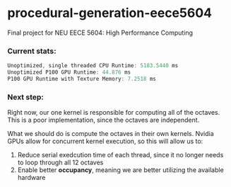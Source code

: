 # procedural-generation-eece5604
Final project for NEU EECE 5604: High Performance Computing

### Current stats:
```cpp
Unoptimized, single threaded CPU Runtime: 5183.5440 ms
Unoptimized P100 GPU Runtime: 44.876 ms
P100 GPU Runtime with Texture Memory: 7.2518 ms
```

### Next step:

Right now, our one kernel is responsible for computing all of the octaves. This is a poor implementation, since the octaves are independent. 

What we should do is compute the octaves in their own kernels. Nvidia GPUs allow for concurrent kernel execution, so this will allow us to:

1. Reduce serial exedcution time of each thread, since it no longer needs to loop through all 12 octaves
2. Enable better **occupancy**, meaning we are better utilizing the available hardware